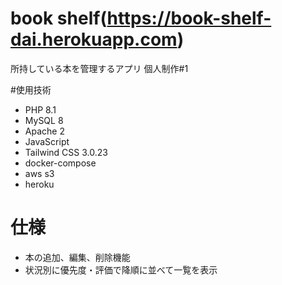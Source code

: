 # book shelf(https://book-shelf-dai.herokuapp.com)
所持している本を管理するアプリ
個人制作#1

#使用技術
* PHP 8.1
* MySQL 8
* Apache 2
* JavaScript
* Tailwind CSS 3.0.23
* docker-compose
* aws s3
* heroku

# 仕様
* 本の追加、編集、削除機能
* 状況別に優先度・評価で降順に並べて一覧を表示
